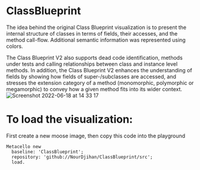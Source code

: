 # ClassBlueprint
The idea behind the original Class Blueprint visualization is to present the internal structure of classes in terms of fields, their accesses, and the method call-flow. Additional semantic information was represented using colors. 

The Class Blueprint V2 also supports dead code identification, methods under tests and calling relationships between class and instance level methods. In addition, the Class Blueprint V2 enhances the understanding of fields by showing how fields of super-/subclasses are accessed, and stresses the extension category of a method (monomorphic, polymorphic or megamorphic) to convey how a given method fits into its wider context. ![Screenshot 2022-06-18 at 14 33 17](https://user-images.githubusercontent.com/34944559/174437843-82b3428e-0599-4c23-8a5c-eeec6b71d71c.png)

# To load the visualization:
First create a new moose image, then copy this code into the playground
``` Smalltalk
Metacello new
  baseline: 'ClassBlueprint';
  repository: 'github://NourDjihan/ClassBlueprint/src';
  load.
 ```
